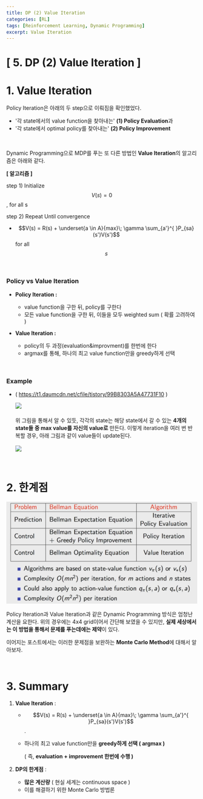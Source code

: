 ```yaml
---
title: DP (2) Value Iteration
categories: [RL]
tags: [Reinforcement Learning, Dynamic Programming]
excerpt: Value Iteration
---
```

<script src="https://cdn.mathjax.org/mathjax/latest/MathJax.js?config=TeX-AMS-MML_HTMLorMML" type="text/javascript"></script>

# [ 5. DP (2) Value Iteration ]

# 1. Value Iteration
Policy Iteration은 아래의 두 step으로 이뤄짐을 확인했었다.

- '각 state에서의 value function을 찾아내는' **(1) Policy Evaluation**과
- '각 state에서 optimal policy를 찾아내는' **(2) Policy Improvement**

<br>

Dynamic Programming으로 MDP를 푸는 또 다른 방법인 **Value Iteration**의 알고리즘은 아래와 같다.

**[ 알고리즘 ]**

step 1) Initialize $$V(s)=0$$, for all s

step 2) Repeat Until convergence

- $$V(s) = R(s) + \underset{a \in A}{max}\; \gamma \sum_{a'}^{ }P_{sa}(s')V(s')$$ for all $$s$$

 <br>

### Policy vs Value Iteration

- **Policy Iteration :**
  - value function을 구한 뒤, policy를 구한다
  - 모든 value function을 구한 뒤, 이들을 모두 weighted sum ( 확률 고려하여 )

- **Value Iteration :**
  - policy의 두 과정(evaluation&improvment)를 한번에 한다
  - argmax를 통해, 하나의 최고 value function만을 greedy하게 선택

<br>

### Example

- ( https://t1.daumcdn.net/cfile/tistory/99B8303A5A47731F10 ) 

    

  <img src="https://t1.daumcdn.net/cfile/tistory/99B8303A5A47731F10" width="800" />  <br><br>
   위 그림을 통해서 알 수 있듯, 각각의 state는 해당 state에서 갈 수 있는 **4개의 state들 중 max value를 자신의 value로** 만든다. 이렇게 iteration을 여러 번
   반복할 경우, 아래 그림과 같이 value들이 update된다. <br> <br>
   <img src="https://t1.daumcdn.net/cfile/tistory/990D2B365A489D6C21" width="800" />  <br>

<br>

# 2. 한계점

![figure2](/assets/img/RL/img2.png)

Policy Iteration과 Value Iteration과 같은 Dynamic Programming 방식은 엄청난 계산을 요한다. 위의 경우에는 4x4 grid이어서 간단해 보였을 수 있지만, **실제 세상에서는 이 방법을 통해서 문제를 푸는데에는 제약**이 있다. 

이어지는 포스트에서는 이러한 문제점을 보완하는 **Monte Carlo Method**에 대해서 알아보자.

<br>

# 3. Summary

1. **Value Iteration** : 

   - $$V(s) = R(s) + \underset{a \in A}{max}\; \gamma \sum_{a'}^{ }P_{sa}(s')V(s')$$.

   - 하나의 최고 value function만을 **greedy하게 선택 ( argmax )**

     ( 즉, **evaluation + improvement 한번에 수행 )**

2. **DP의 한계점** :

   - **많은 계산량** ( 현실 세계는 continuous space )
   - 이를 해결하기 위한 Monte Carlo 방법론